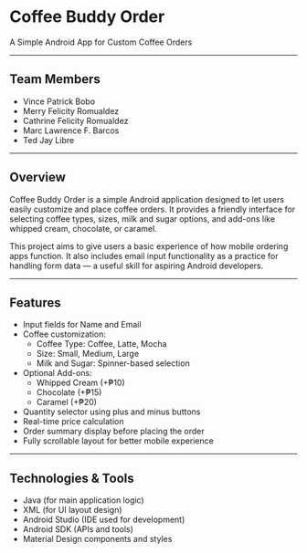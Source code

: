 # Coffee Buddy Order

A Simple Android App for Custom Coffee Orders

---

## Team Members

* Vince Patrick Bobo  
* Merry Felicity Romualdez  
* Cathrine Felicity Romualdez  
* Marc Lawrence F. Barcos  
* Ted Jay Libre  

---

## Overview

Coffee Buddy Order is a simple Android application designed to let users easily customize and place coffee orders. It provides a friendly interface for selecting coffee types, sizes, milk and sugar options, and add-ons like whipped cream, chocolate, or caramel.

This project aims to give users a basic experience of how mobile ordering apps function. It also includes email input functionality as a practice for handling form data — a useful skill for aspiring Android developers.

---

## Features

* Input fields for Name and Email  
* Coffee customization:  
  * Coffee Type: Coffee, Latte, Mocha  
  * Size: Small, Medium, Large  
  * Milk and Sugar: Spinner-based selection  
* Optional Add-ons:  
  * Whipped Cream (+₱10)  
  * Chocolate (+₱15)  
  * Caramel (+₱20)  
* Quantity selector using plus and minus buttons  
* Real-time price calculation  
* Order summary display before placing the order  
* Fully scrollable layout for better mobile experience  

---

## Technologies & Tools

* Java (for main application logic)  
* XML (for UI layout design)  
* Android Studio (IDE used for development)  
* Android SDK (APIs and tools)  
* Material Design components and styles
